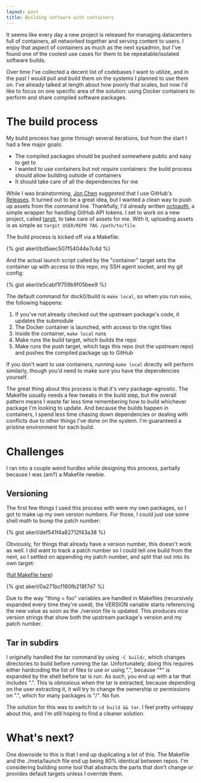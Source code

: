 ```yaml
---
layout: post
title: Building software with containers
---
```


It seems like every day a new project is released for managing datacenters full of containers, all networked together and serving content to users. I enjoy that aspect of containers as much as the next sysadmin, but I've found one of the coolest use cases for them to be repeatable/isolated software builds.

Over time I've collected a decent list of codebases I want to utilize, and in the past I would pull and build them on the systems I planned to use them on. I've already talked at length about how poorly that scales, but now I'd like to focus on one specific area of the solution: using Docker containers to perform and share compiled software packages.

<!--more-->

The build process
=================

My build process has gone through several iterations, but from the start I had a few major goals:

* The compiled packages should be pushed somewhere public and easy to get to
* I wanted to use containers but not *require* containers: the build process should allow building outside of containers
* It should take care of all the dependencies for me

While I was brainstorming, [Jon Chen](https://github.com/fly) suggested that I use GitHub's [Releases](https://github.blog/2013-07-02-release-your-software/). It turned out to be a great idea, but I wanted a clean way to push up assets from the command line. Thankfully, I'd already written [octoauth](https://github.com/akerl/octoauth), a simple wrapper for handling GitHub API tokens. I set to work on a new project, called [targit](https://github.com/akerl/targit), to take care of assets for me. With it, uploading assets is as simple as `targit USER/REPO TAG /path/to/file`.

The build process is kicked off via a Makefile:

{% gist akerl/bd5aec507f54044e7c4d %}

And the actual launch script called by the "container" target sets the container up with access to this repo, my SSH agent socket, and my git config:

{% gist akerl/e5cabf1f759b9f05bee9 %}

The default command for dock0/build is `make local`, so when you run `make`, the following happens:

1. If you've not already checked out the upstream package's code, it updates the submodule
1. The Docker container is launched, with access to the right files
1. Inside the container, `make local` runs
1. Make runs the build target, which builds the repo
1. Make runs the push target, which tags this repo (not the upstream repo) and pushes the compiled package up to GitHub

If you don't want to use containers, running `make local` directly will perform similarly, though you'd need to make sure you have the dependencies yourself.

The great thing about this process is that it's very package-agnostic. The Makefile usually needs a few tweaks in the build step, but the overall pattern means I waste far less time remembering how to build whichever package I'm looking to update. And because the builds happen in containers, I spend less time chasing down dependencies or dealing with conflicts due to other things I've done on the system. I'm guaranteed a pristine environment for each build.

Challenges
==========

I ran into a couple weird hurdles while designing this process, partially because I was (am?) a Makefile newbie.

Versioning
----------

The first few things I used this process with were my own packages, so I got to make up my own version numbers. For those, I could just use some shell math to bump the patch number:

{% gist akerl/def541f4a82712f43a38 %}

Obviously, for things that already have a version number, this doesn't work as well. I did want to track a patch number so I could tell one build from the next, so I settled on appending my patch number, and split that out into its own target:

([full Makefile here](https://github.com/amylum/s6/blob/master/Makefile))

{% gist akerl/0a271bcf160fb218f7d7 %}

Due to the way "thing = foo" variables are handled in Makefiles (recursively expanded every time they're used), the VERSION variable starts referencing the new value as soon as the ./version file is updated. This produces nice version strings that show both the upstream package's version and my patch number.

Tar in subdirs
--------------

I originally handled the tar command by using `-C build/`, which changes directories to build before running the tar. Unfortunately, doing this requires either hardcoding the list of files to use or using ".", because "\*" is expanded by the shell before tar is run. As such, you end up with a tar that includes ".". This is obnoxious when the tar is extracted, because depending on the user extracting it, it will try to change the ownership or permissions on ".", which for many packages is "/". No fun.

The solution for this was to switch to `cd build && tar`. I feel pretty unhappy about this, and I'm still hoping to find a cleaner solution.

What's next?
============

One downside to this is that I end up duplicating a lot of this. The Makefile and the ./meta/launch file end up being 80% identical between repos. I'm considering building some tool that abstracts the parts that don't change or provides default targets unless I override them.

